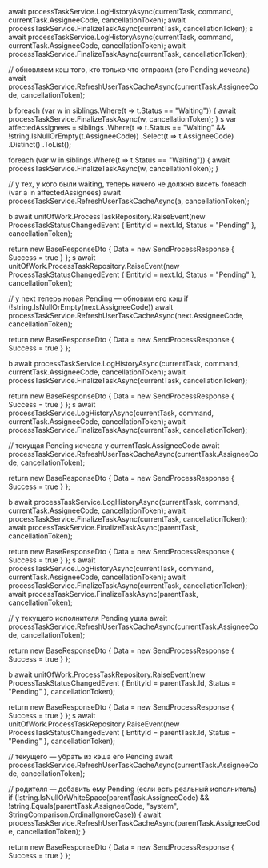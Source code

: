await processTaskService.LogHistoryAsync(currentTask, command, currentTask.AssigneeCode, cancellationToken);
await processTaskService.FinalizeTaskAsync(currentTask, cancellationToken);
s
await processTaskService.LogHistoryAsync(currentTask, command, currentTask.AssigneeCode, cancellationToken);
await processTaskService.FinalizeTaskAsync(currentTask, cancellationToken);

// обновляем кэш того, кто только что отправил (его Pending исчезла)
await processTaskService.RefreshUserTaskCacheAsync(currentTask.AssigneeCode, cancellationToken);



b
foreach (var w in siblings.Where(t => t.Status == "Waiting"))
{
    await processTaskService.FinalizeTaskAsync(w, cancellationToken);
}
s
var affectedAssignees = siblings
    .Where(t => t.Status == "Waiting" && !string.IsNullOrEmpty(t.AssigneeCode))
    .Select(t => t.AssigneeCode)
    .Distinct()
    .ToList();

foreach (var w in siblings.Where(t => t.Status == "Waiting"))
{
    await processTaskService.FinalizeTaskAsync(w, cancellationToken);
}

// у тех, у кого были waiting, теперь ничего не должно висеть
foreach (var a in affectedAssignees)
    await processTaskService.RefreshUserTaskCacheAsync(a, cancellationToken);


b
await unitOfWork.ProcessTaskRepository.RaiseEvent(new ProcessTaskStatusChangedEvent
{
    EntityId = next.Id,
    Status = "Pending"
}, cancellationToken);

return new BaseResponseDto<SendProcessResponse>
{
    Data = new SendProcessResponse { Success = true }
};
s
await unitOfWork.ProcessTaskRepository.RaiseEvent(new ProcessTaskStatusChangedEvent
{
    EntityId = next.Id,
    Status = "Pending"
}, cancellationToken);

// у next теперь новая Pending — обновим его кэш
if (!string.IsNullOrEmpty(next.AssigneeCode))
    await processTaskService.RefreshUserTaskCacheAsync(next.AssigneeCode, cancellationToken);

return new BaseResponseDto<SendProcessResponse>
{
    Data = new SendProcessResponse { Success = true }
};




b
await processTaskService.LogHistoryAsync(currentTask, command, currentTask.AssigneeCode, cancellationToken);
await processTaskService.FinalizeTaskAsync(currentTask, cancellationToken);

return new BaseResponseDto<SendProcessResponse>
{
    Data = new SendProcessResponse { Success = true }
};
s
await processTaskService.LogHistoryAsync(currentTask, command, currentTask.AssigneeCode, cancellationToken);
await processTaskService.FinalizeTaskAsync(currentTask, cancellationToken);

// текущая Pending исчезла у currentTask.AssigneeCode
await processTaskService.RefreshUserTaskCacheAsync(currentTask.AssigneeCode, cancellationToken);

return new BaseResponseDto<SendProcessResponse>
{
    Data = new SendProcessResponse { Success = true }
};





b
await processTaskService.LogHistoryAsync(currentTask, command, currentTask.AssigneeCode, cancellationToken);
await processTaskService.FinalizeTaskAsync(currentTask, cancellationToken);
await processTaskService.FinalizeTaskAsync(parentTask, cancellationToken);

return new BaseResponseDto<SendProcessResponse>
{
    Data = new SendProcessResponse { Success = true }
};
s
await processTaskService.LogHistoryAsync(currentTask, command, currentTask.AssigneeCode, cancellationToken);
await processTaskService.FinalizeTaskAsync(currentTask, cancellationToken);
await processTaskService.FinalizeTaskAsync(parentTask, cancellationToken);

// у текущего исполнителя Pending ушла
await processTaskService.RefreshUserTaskCacheAsync(currentTask.AssigneeCode, cancellationToken);

return new BaseResponseDto<SendProcessResponse>
{
    Data = new SendProcessResponse { Success = true }
};



b
await unitOfWork.ProcessTaskRepository.RaiseEvent(new ProcessTaskStatusChangedEvent
{
    EntityId = parentTask.Id,
    Status = "Pending"
}, cancellationToken);

return new BaseResponseDto<SendProcessResponse>
{
    Data = new SendProcessResponse { Success = true }
};
s
await unitOfWork.ProcessTaskRepository.RaiseEvent(new ProcessTaskStatusChangedEvent
{
    EntityId = parentTask.Id,
    Status = "Pending"
}, cancellationToken);

// текущего — убрать из кэша его Pending
await processTaskService.RefreshUserTaskCacheAsync(currentTask.AssigneeCode, cancellationToken);

// родителя — добавить ему Pending (если есть реальный исполнитель)
if (!string.IsNullOrWhiteSpace(parentTask.AssigneeCode) &&
    !string.Equals(parentTask.AssigneeCode, "system", StringComparison.OrdinalIgnoreCase))
{
    await processTaskService.RefreshUserTaskCacheAsync(parentTask.AssigneeCode, cancellationToken);
}

return new BaseResponseDto<SendProcessResponse>
{
    Data = new SendProcessResponse { Success = true }
};


